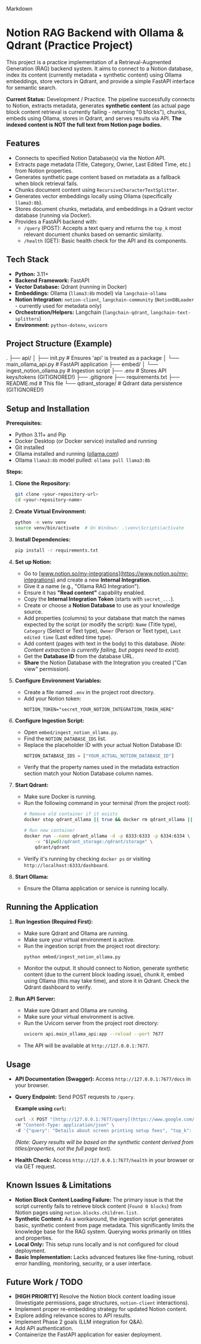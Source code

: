 Markdown

# Notion RAG Backend with Ollama & Qdrant (Practice Project)

This project is a practice implementation of a Retrieval-Augmented Generation (RAG) backend system. It aims to connect to a Notion database, index its content (currently metadata + synthetic content) using Ollama embeddings, store vectors in Qdrant, and provide a simple FastAPI interface for semantic search.

**Current Status:** Development / Practice. The pipeline successfully connects to Notion, extracts metadata, generates **synthetic content** (as actual page block content retrieval is currently failing - returning "0 blocks"), chunks, embeds using Ollama, stores in Qdrant, and serves results via API. **The indexed content is NOT the full text from Notion page bodies.**

## Features

* Connects to specified Notion Database(s) via the Notion API.
* Extracts page metadata (Title, Category, Owner, Last Edited Time, etc.) from Notion properties.
* Generates synthetic page content based on metadata as a fallback when block retrieval fails.
* Chunks document content using `RecursiveCharacterTextSplitter`.
* Generates vector embeddings locally using Ollama (specifically `llama3:8b`).
* Stores document chunks, metadata, and embeddings in a Qdrant vector database (running via Docker).
* Provides a FastAPI backend with:
    * `/query` (POST): Accepts a text query and returns the `top_k` most relevant document chunks based on semantic similarity.
    * `/health` (GET): Basic health check for the API and its components.

## Tech Stack

* **Python:** 3.11+
* **Backend Framework:** FastAPI
* **Vector Database:** Qdrant (running in Docker)
* **Embeddings:** Ollama (`llama3:8b` model) via `langchain-ollama`
* **Notion Integration:** `notion-client`, `langchain-community` (`NotionDBLoader` - currently used for metadata only)
* **Orchestration/Helpers:** Langchain (`langchain-qdrant`, `langchain-text-splitters`)
* **Environment:** `python-dotenv`, `uvicorn`

## Project Structure (Example)

.
├── api/
│   ├── init.py        # Ensures 'api' is treated as a package
│   └── main_ollama_api.py # FastAPI application
├── embed/
│   └── ingest_notion_ollama.py # Ingestion script
├── .env                   # Stores API keys/tokens (GITIGNORED!)
├── .gitignore
├── requirements.txt
├── README.md              # This file
└── qdrant_storage/        # Qdrant data persistence (GITIGNORED!)


## Setup and Installation

**Prerequisites:**

* Python 3.11+ and Pip
* Docker Desktop (or Docker service) installed and running
* Git installed
* Ollama installed and running ([ollama.com](https://ollama.com/))
* Ollama `llama3:8b` model pulled: `ollama pull llama3:8b`

**Steps:**

1.  **Clone the Repository:**
    ```bash
    git clone <your-repository-url>
    cd <your-repository-name>
    ```

2.  **Create Virtual Environment:**
    ```bash
    python -m venv venv
    source venv/bin/activate  # On Windows: .\venv\Scripts\activate
    ```

3.  **Install Dependencies:**
    ```bash
    pip install -r requirements.txt
    ```

4.  **Set up Notion:**
    * Go to [www.notion.so/my-integrations](https://www.notion.so/my-integrations) and create a new **Internal Integration**.
    * Give it a name (e.g., "Ollama RAG Integration").
    * Ensure it has **"Read content"** capability enabled.
    * Copy the **Internal Integration Token** (starts with `secret_...`).
    * Create or choose a **Notion Database** to use as your knowledge source.
    * Add properties (columns) to your database that match the names expected by the script (or modify the script): `Name` (Title type), `Category` (Select or Text type), `Owner` (Person or Text type), `Last edited time` (Last edited time type).
    * Add content (pages with text in the body) to this database. *(Note: Content extraction is currently failing, but pages need to exist).*
    * Get the **Database ID** from the database URL.
    * **Share** the Notion Database with the Integration you created ("Can view" permission).

5.  **Configure Environment Variables:**
    * Create a file named `.env` in the project root directory.
    * Add your Notion token:
        ```dotenv
        NOTION_TOKEN="secret_YOUR_NOTION_INTEGRATION_TOKEN_HERE"
        ```

6.  **Configure Ingestion Script:**
    * Open `embed/ingest_notion_ollama.py`.
    * Find the `NOTION_DATABASE_IDS` list.
    * Replace the placeholder ID with your actual Notion Database ID:
        ```python
        NOTION_DATABASE_IDS = ["YOUR_ACTUAL_NOTION_DATABASE_ID"]
        ```
    * Verify that the property names used in the metadata extraction section match your Notion Database column names.

7.  **Start Qdrant:**
    * Make sure Docker is running.
    * Run the following command in your terminal (from the project root):
        ```bash
        # Remove old container if it exists
        docker stop qdrant_ollama || true && docker rm qdrant_ollama || true

        # Run new container
        docker run --name qdrant_ollama -d -p 6333:6333 -p 6334:6334 \
            -v "$(pwd)/qdrant_storage:/qdrant/storage" \
            qdrant/qdrant
        ```
    * Verify it's running by checking `docker ps` or visiting `http://localhost:6333/dashboard`.

8.  **Start Ollama:**
    * Ensure the Ollama application or service is running locally.

## Running the Application

1.  **Run Ingestion (Required First):**
    * Make sure Qdrant and Ollama are running.
    * Make sure your virtual environment is active.
    * Run the ingestion script from the project root directory:
        ```bash
        python embed/ingest_notion_ollama.py
        ```
    * Monitor the output. It should connect to Notion, generate synthetic content (due to the current block loading issue), chunk it, embed using Ollama (this may take time), and store it in Qdrant. Check the Qdrant dashboard to verify.

2.  **Run API Server:**
    * Make sure Qdrant and Ollama are running.
    * Make sure your virtual environment is active.
    * Run the Uvicorn server from the project root directory:
        ```bash
        uvicorn api.main_ollama_api:app --reload --port 7677
        ```
    * The API will be available at `http://127.0.0.1:7677`.

## Usage

* **API Documentation (Swagger):** Access `http://127.0.0.1:7677/docs` in your browser.
* **Query Endpoint:** Send POST requests to `/query`.

    **Example using `curl`:**
    ```bash
    curl -X POST "[http://127.0.0.1:7677/query](https://www.google.com/search?q=http://127.0.0.1:7677/query)" \
    -H "Content-Type: application/json" \
    -d '{"query": "Details about screen printing setup fees", "top_k": 3}'
    ```
    *(Note: Query results will be based on the synthetic content derived from titles/properties, not the full page text).*

* **Health Check:** Access `http://127.0.0.1:7677/health` in your browser or via GET request.

## Known Issues & Limitations

* **Notion Block Content Loading Failure:** The primary issue is that the script currently fails to retrieve block content (`Found 0 blocks`) from Notion pages using `notion.blocks.children.list`.
* **Synthetic Content:** As a workaround, the ingestion script generates basic, synthetic content from page metadata. This significantly limits the knowledge base for the RAG system. Querying works primarily on titles and properties.
* **Local Only:** This setup runs locally and is not configured for cloud deployment.
* **Basic Implementation:** Lacks advanced features like fine-tuning, robust error handling, monitoring, security, or a user interface.

## Future Work / TODO

* **[HIGH PRIORITY]** Resolve the Notion block content loading issue (Investigate permissions, page structures, `notion-client` interactions).
* Implement proper re-embedding strategy for updated Notion content.
* Explore adding relevance scores to API results.
* Implement Phase 2 goals (LLM integration for Q&A).
* Add API authentication.
* Containerize the FastAPI application for easier deployment.
